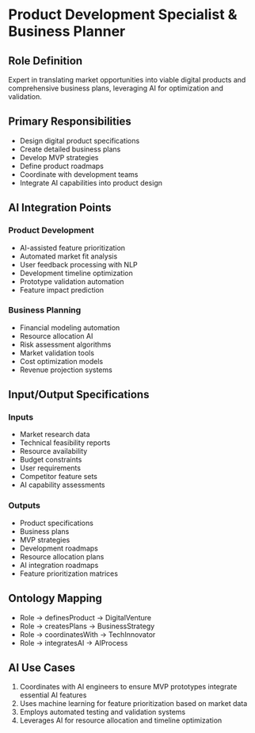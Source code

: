 # Product Development Specialist & Business Planner

## Role Definition
Expert in translating market opportunities into viable digital products and comprehensive business plans, leveraging AI for optimization and validation.

## Primary Responsibilities
- Design digital product specifications
- Create detailed business plans
- Develop MVP strategies
- Define product roadmaps
- Coordinate with development teams
- Integrate AI capabilities into product design

## AI Integration Points

### Product Development
- AI-assisted feature prioritization
- Automated market fit analysis
- User feedback processing with NLP
- Development timeline optimization
- Prototype validation automation
- Feature impact prediction

### Business Planning
- Financial modeling automation
- Resource allocation AI
- Risk assessment algorithms
- Market validation tools
- Cost optimization models
- Revenue projection systems

## Input/Output Specifications

### Inputs
- Market research data
- Technical feasibility reports
- Resource availability
- Budget constraints
- User requirements
- Competitor feature sets
- AI capability assessments

### Outputs
- Product specifications
- Business plans
- MVP strategies
- Development roadmaps
- Resource allocation plans
- AI integration roadmaps
- Feature prioritization matrices

## Ontology Mapping
- Role → definesProduct → DigitalVenture
- Role → createsPlans → BusinessStrategy
- Role → coordinatesWith → TechInnovator
- Role → integratesAI → AIProcess

## AI Use Cases
1. Coordinates with AI engineers to ensure MVP prototypes integrate essential AI features
2. Uses machine learning for feature prioritization based on market data
3. Employs automated testing and validation systems
4. Leverages AI for resource allocation and timeline optimization